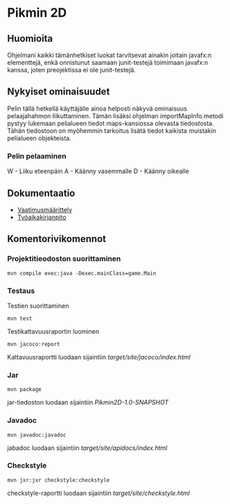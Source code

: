 # Pikmin 2D

## Huomioita

Ohjelmani kaikki tämänhetkiset luokat tarvitsevat ainakin joitain javafx:n elementtejä, enkä onnistunut saamaan junit-testejä toimimaan javafx:n kanssa, joten preojektissa ei ole junit-testejä.

## Nykyiset ominaisuudet

Pelin tällä hetkellä käyttäjälle ainoa helposti näkyvä ominaisuus pelaajahahmon liikuttaminen. Tämän lisäksi ohjelman importMapInfo.metodi pystyy lukemaan pelialueen tiedot maps-kansiossa olevasta tiedostosta. Tähän tiedostoon on myöhemmin tarkoitus lisätä tiedot kaikista muistakin pelialueen objekteista.

### Pelin pelaaminen

W - Liiku eteenpäin
A - Käänny vasemmalle
D - Käänny oikealle

## Dokumentaatio

* [Vaatimusmäärittely](https://github.com/JustAGoldeneye/ot-harjoitustyo/blob/master/Documentation/Vaatimusmaarittely.md)
* [Työaikakirjanpito](https://github.com/JustAGoldeneye/ot-harjoitustyo/blob/master/Documentation/Tyoaikakirjanpito.md)

## Komentorivikomennot

### Projektitieodoston suorittaminen

`mvn compile exec:java -Dexec.mainClass=game.Main`

### Testaus

Testien suorittaminen

`mvn test`

Testikattavuusraportin luominen

`mvn jacoco:report`

Kattavuusraportti luodaan sijaintiin *target/site/jacoco/index.html*

### Jar

`mvn package`

jar-tiedoston luodaan sijaintiin *Pikmin2D-1.0-SNAPSHOT*

### Javadoc

`mvn javadoc:javadoc`

jabadoc luodaan sijaintiin *target/site/apidocs/index.html*

### Checkstyle

`mvn jxr:jxr checkstyle:checkstyle`

checkstyle-raportti luodaan sijaintiin *target/site/checkstyle.html*